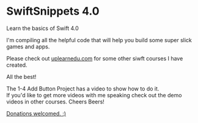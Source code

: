 # SwiftSnippets 4.0
Learn the basics of Swift 4.0

I'm compiling all the helpful code that will help you build some super slick games and apps.


Please check out [uplearnedu.com](https://uplearnedu.com/) for some other siwft courses I have created.

All the best!


The 1-4 Add Button Project has a video to show how to do it.  
If you'd like to get more videos with me speaking check out the demo videos in other courses.
Cheers Beers!

[Donations welcomed. :) ](paypal.me/GerardGrundy)

